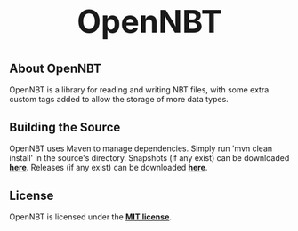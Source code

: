 <b><center><h1>OpenNBT</h></center></b>
==============



<b>About OpenNBT</b>
--------------

OpenNBT is a library for reading and writing NBT files, with some extra custom tags added to allow the storage of more data types.


<b>Building the Source</b>
--------------

OpenNBT uses Maven to manage dependencies. Simply run 'mvn clean install' in the source's directory.
Snapshots (if any exist) can be downloaded <b>[here](http://repo.spacehq.org/content/repositories/snapshots/org/spacehq/opennbt)</b>.
Releases (if any exist) can be downloaded <b>[here](http://repo.spacehq.org/content/repositories/release/org/spacehq/opennbt)</b>.


<b>License</b>
--------------

OpenNBT is licensed under the <b>[MIT license](http://www.opensource.org/licenses/mit-license.html)</b>.
